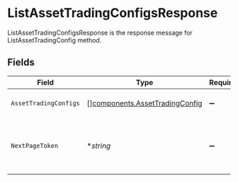 # ListAssetTradingConfigsResponse

ListAssetTradingConfigsResponse is the response message for ListAssetTradingConfig method.


## Fields

| Field                                                                                                                      | Type                                                                                                                       | Required                                                                                                                   | Description                                                                                                                | Example                                                                                                                    |
| -------------------------------------------------------------------------------------------------------------------------- | -------------------------------------------------------------------------------------------------------------------------- | -------------------------------------------------------------------------------------------------------------------------- | -------------------------------------------------------------------------------------------------------------------------- | -------------------------------------------------------------------------------------------------------------------------- |
| `AssetTradingConfigs`                                                                                                      | [][components.AssetTradingConfig](../../models/components/assettradingconfig.md)                                           | :heavy_minus_sign:                                                                                                         | The asset trading configs returned in the response.                                                                        |                                                                                                                            |
| `NextPageToken`                                                                                                            | **string*                                                                                                                  | :heavy_minus_sign:                                                                                                         | The next_page_token value to include in a subsequent ListAssetTradingConfigs request to retrieve the next page of results. | Mv-BAwEBCVBhZ2VUb2tlbgH_ggABAgEPUmVxdWVzdENoZWNrc3VtAQYAAQJJZAEMAAAAD_-CAfzrRtzkAQQ1MDA3AA==                               |